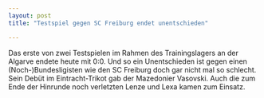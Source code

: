 ```yaml
---
layout: post
title: "Testspiel gegen SC Freiburg endet unentschieden"

---
```


Das erste von zwei Testspielen im Rahmen des Trainingslagers an der Algarve endete heute mit 0:0. Und so ein Unentschieden ist gegen einen (Noch-)Bundesligisten wie den SC Freiburg doch gar nicht mal so schlecht. Sein Debüt im Eintracht-Trikot gab der Mazedonier Vasovski. Auch die zum Ende der Hinrunde noch verletzten Lenze und Lexa kamen zum Einsatz.


